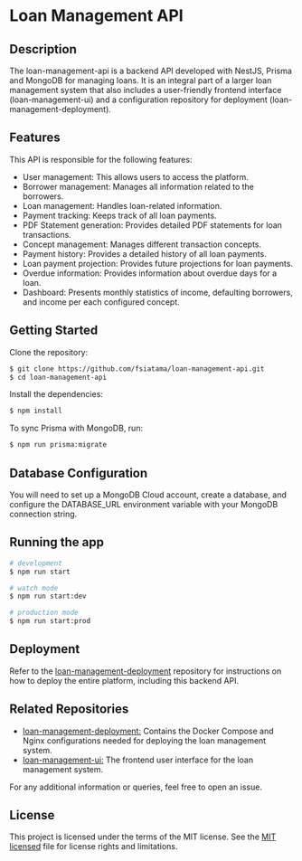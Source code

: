 # Loan Management API

## Description

The loan-management-api is a backend API developed with NestJS, Prisma and MongoDB for managing loans. It is an integral part of a larger loan management system that also includes a user-friendly frontend interface (loan-management-ui) and a configuration repository for deployment (loan-management-deployment).

## Features

This API is responsible for the following features:

- User management: This allows users to access the platform.
- Borrower management: Manages all information related to the borrowers.
- Loan management: Handles loan-related information.
- Payment tracking: Keeps track of all loan payments.
- PDF Statement generation: Provides detailed PDF statements for loan transactions.
- Concept management: Manages different transaction concepts.
- Payment history: Provides a detailed history of all loan payments.
- Loan payment projection: Provides future projections for loan payments.
- Overdue information: Provides information about overdue days for a loan.
- Dashboard: Presents monthly statistics of income, defaulting borrowers, and income per each configured concept.

## Getting Started

Clone the repository:
```bash
$ git clone https://github.com/fsiatama/loan-management-api.git
$ cd loan-management-api
```

Install the dependencies:

```bash
$ npm install
```

To sync Prisma with MongoDB, run:

```bash
$ npm run prisma:migrate
```

## Database Configuration

You will need to set up a MongoDB Cloud account, create a database, and configure the DATABASE_URL environment variable with your MongoDB connection string.

## Running the app

```bash
# development
$ npm run start

# watch mode
$ npm run start:dev

# production mode
$ npm run start:prod
```



## Deployment

Refer to the [loan-management-deployment](https://github.com/fsiatama/loan-management-deployment.git) repository for instructions on how to deploy the entire platform, including this backend API.

## Related Repositories

- [loan-management-deployment:](https://github.com/fsiatama/loan-management-deployment.git)  Contains the Docker Compose and Nginx configurations needed for deploying the loan management system.
- [loan-management-ui:](https://github.com/fsiatama/loan-management-ui.git) The frontend user interface for the loan management system.

For any additional information or queries, feel free to open an issue.

## License

This project is licensed under the terms of the MIT license. See the [MIT licensed](LICENSE) file for license rights and limitations.
